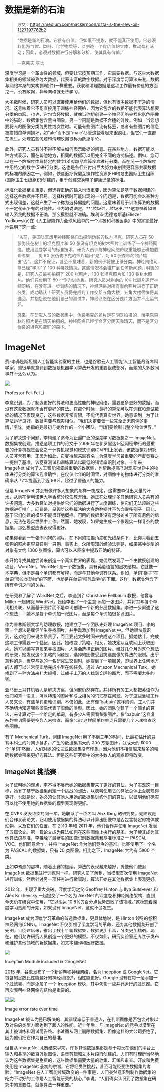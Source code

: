 # 数据是新的石油

> 原文：<https://medium.com/hackernoon/data-is-the-new-oil-1227197762b2>

> “数据是新的石油。它很有价值，但如果不提炼，就不能真正使用。它必须转化为气体、塑料、化学物质等，以创造一个有价值的实体，推动盈利活动；因此，必须对数据进行分解和分析，使其具有价值。”
> 
> —克莱夫·亨比

深度学习是一个革命性的领域，但要让它按预期工作，它需要数据。与这些大数据集相关的领域被称为大数据，代表丰富的数字数据。对于深度学习算法来说，数据与网络本身的架构(即软件)一样重要。获取和清理数据是这项工作最有价值的方面之一。没有数据，神经网络就无法学习。

大多数时候，研究人员可以直接使用给他们的数据，但也有很多数据不干净的情况。这意味着它不能直接用于训练神经网络，因为它包含的数据不能代表算法想要分类的内容。也许，它包含坏数据，就像当你想创建一个神经网络来找出彩色图像中的猫时，数据集包含黑白图像。另一个问题是数据不合适的时候。例如，当您想要将人的图像分类为男性或女性时。可能有些图片没有标签，或者有些图片的信息被拼错的单词损坏，如“ale”而不是“male”尽管这些看起来很疯狂，但它们一直都在发生。处理这些问题和清理数据被称为数据争论。

此外，研究人员有时不得不解决如何表示数据的问题。在某些地方，数据可能以一种方式表示，而在其他地方，相同的数据可以用完全不同的方式描述。例如，您可以在一个数据库中用特定的数字(3)对糖尿病等疾病进行分类，而在另一个数据库中用特定的数字(5)进行分类。这也是各行业付出巨大努力来创建更容易共享数据的标准的原因之一。例如，快速医疗保健互操作性资源(FHIR)是由国际卫生组织(国际卫生七级组织)创建的，用于创建交换电子健康记录的标准。

标准化数据至关重要，但选择正确的输入也很重要，因为算法是基于数据创建的。选择这些数据并不容易。选择数据时可能出现的一个问题是，数据可能会以某种方式出现偏差，这就产生了一个称为选择偏差的问题。这意味着用于训练算法的数据不一定代表所有的可能性。业内的说法是，**“垃圾进，垃圾出。”**这意味着如果输入系统的数据不正确，那么模型就不准确。埃利泽·尤德考斯基(Eliezer Yudkowsky)在《人工智能作为全球风险中的一个消极和积极因素》中的寓言最好地说明了这一点:

> “从前，美国陆军想用神经网络自动探测伪装的敌方坦克。研究人员在 50 张伪装在树上的坦克照片和 50 张没有坦克的树木照片上训练了一个神经网络。使用监督学习的标准技术，研究人员训练神经网络的权重能够正确加载训练集——对 50 张伪装坦克的照片输出“是”，对 50 张森林的照片输出“否”。这并不保证，甚至不意味着，新的例子将被正确分类。神经网络可能已经“学习”了 100 种特殊情况，这些情况不会推广到任何新问题。明智的是，研究人员最初拍摄了 200 张照片，100 张坦克照片和 100 张树木照片。他们只使用了 50 个作为训练集。研究人员对剩余的 100 张照片运行神经网络，在没有进一步训练的情况下，神经网络对所有剩余照片进行了正确分类。成功确认！研究人员将完成的工作交给五角大楼，五角大楼很快将其退回，并抱怨说在他们自己的测试中，神经网络在区分照片方面并不比运气好。
> 
> 原来，在研究人员的数据集中，伪装坦克的照片是在阴天拍摄的，而平原森林的照片是在晴天拍摄的。神经网络已经学会区分阴天和晴天，而不是区分伪装的坦克和空旷的森林。"

# **ImageNet**

费-李非是斯坦福人工智能实验室的主任，也是谷歌云人工智能/人工智能的首席科学家，她很早就意识到数据是机器学习算法开发的重要组成部分，而她的大多数同事并不这么认为。

![](img/5c1ee983e015c2bdd64936df551c693b.png)

Professor Fei-Fei Li

李意识到，为了制造更好的算法和更高性能的神经网络，需要更多更好的数据，而没有这些数据就不会有更好的算法。在那个时候，最好的算法可以在训练和测试数据的情况下表现良好，这些数据非常有限，不能代表真实世界。她意识到，为了让算法运行良好，数据需要与现实相似。“我们决定要做一些完全史无前例的事情，”李说，她指的是最初与她合作的一个小团队。“我们要绘制出整个物体世界。”

为了解决这个问题，李构建了迄今为止最广泛的深度学习数据集之一 ImageNet。数据集被创建，描述这项工作的论文于 2009 年在佛罗里达州迈阿密举行的最重要的计算机视觉会议之一计算机视觉和模式识别(CVPR)上发表。该数据集对研究人员非常有用，正因为如此，它变得越来越有名，为深度学习最重要的年度竞赛之一提供了基准，该竞赛测试和训练算法以最低的错误率识别对象。十年来，ImageNet 成为了人工智能领域最重要的数据集，也帮助提高了对现实世界中的物体进行分类的算法的准确性。在仅仅七年的时间里，对图像中的物体进行分类的准确率从 72%提高到了近 98%，超过了普通人的能力。

但是 ImageNet 并没有像许多人想象的那样一夜成名。这需要李付出大量的汗水，从她在伊利诺伊大学香槟分校任教开始。她正在处理许多其他研究人员共有的许多问题。大多数算法对提供给它们的数据进行了过度训练，使它们无法超越这些数据进行推广。问题是，呈现给这些算法的大多数数据并不包含很多例子，因此，基于它们创建的模型不能很好地概括。可用的数据集没有足够的关于所有用例的信息，无法在现实世界中工作。然而，她发现，如果她生成一个像现实一样复杂的数据集，那么模型应该表现得更好。

如果你看到一千张不同狗的照片，在不同的拍摄角度和光线条件下，比你只看到五张狗的照片更容易识别一只狗。事实上，众所周知的经验法则是，如果某种类型的对象有大约 1000 张图像，算法可以从图像中提取正确的特征。

李开始寻找其他尝试来创造一个真实世界的表现，她偶然发现了一个由教授创建的项目，WordNet。WordNet 是一个数据集，具有英语语言的层次结构。它就像一本字典，但不是每个单词都有解释，而是与其他单词有联系。例如，单词“猴子”在单词“灵长类动物”的下面，也就是在单词“哺乳动物”的下面。这样，数据集包含了所有单词之间的关系。

在研究和了解了 WordNet 之后，李遇到了 Christiane Fellbaum 教授，他曾与 Miller 一起研究 WordNet。她给李出了一个主意:添加一张图片，并将其与每个单词相关联，从而基于图片而不是单词创建一个新的分层数据集。李进一步阐述了这个想法——她不是每个单词加一张图片，而是每个单词加很多张图片。

作为普林斯顿大学的助理教授，她建立了一个团队来处理 ImageNet 项目。李的第一个想法是雇佣学生寻找图片，并手动添加到 ImageNet 中。但她很快意识到，这对他们来说太昂贵了，而且要花太多时间来完成这个项目。据她估计，完成这项工作需要一个世纪，因此，她改变了策略。相反，她决定从互联网上获取图片。她可以编写算法来寻找图片，人类会选择正确的图片。经过几个月对这个想法的研究，她发现这个策略的问题是，选择的图像受到挑选图像的算法的限制。出乎意料的是，当李与她的一名研究生交谈时，她提到了一项服务，即世界上任何地方的人都可以非常便宜地完成小型在线任务。通过 Amazon Mechanical Turk，她找到了一种方法来扩大规模，让成千上万的人找到合适的图片，而不需要太多的钱。

亚马逊土耳其机器人是解决方案，但问题仍然存在。并非所有的工人都把英语作为他们的第一语言，所以特定的图片和与之相关的词汇存在问题。对于这些远程工作人员来说，有些单词更难识别。不仅如此，还有像“babuin”这样的词，工人们并不确切地知道哪些图像代表了图像的类型。因此，她的团队创建了一个简单的算法，来计算对于一个给定的单词，有多少人需要看每张图片。像“babuin”这样复杂的单词需要更多的人来检查，而像“cat”这样简单的单词只需要几个人来检查这些图像。

有了 Mechanical Turk，创建 ImageNet 用了不到三年的时间，比最初估计的只有本科生的时间少得多。产生的数据集有大约 300 万张图片，分成大约 5000 个“单词”然而，人们对她的论文或数据集没有印象，因为他们不相信越来越多的精确数据会带来更好的算法。但是这些研究者中的大多数人的观点即将改变。

## **ImageNet 挑战赛**

为了证明她的观点，李不得不展示她的数据集带来了更好的算法。为了实现这一目标，她有了基于数据集创建一个挑战的想法，以表明使用它的算法总体上会表现得更好。也就是说，她必须让其他人用她的数据集训练他们的算法，以证明他们确实可以比不使用她的数据集的模型表现得更好。

在 CVPR 发表论文的同一年，她联系了一位名叫 Alex Berg 的研究员。她建议他们合作发表论文，证明使用数据集的算法可以计算出图像中是否包含特定的物体或动物，以及它们的位置。在 2010 年和 2011 年，他们合作并使用 ImageNet 发表了五篇论文。第一篇论文成为算法如何在这些图像上执行的基准。为了使其成为其他算法的基准，李接触了最著名的图像识别数据集和基准标准之一 PASCAL VOC。他们同意合作，并将 ImageNet 作为他们竞争的基准。比赛使用了一个名为 PASCAL 的数据集，只有 20 类图像。相比之下，ImageNet 大约有 5000 个类。

正如李预测的那样，随着比赛的继续，算法的表现越来越好，就像他们使用 ImageNet 数据集进行训练时一样。研究人员了解到，当模型首次使用 ImageNet 进行训练，然后针对另一项任务进行微调时，算法开始在其他数据集上表现更好。

2012 年，出现了重大突破。深度学习之父 Geoffrey Hinton 与 Ilya Sutskever 和 Alex Krizhevsky 一起提交了一个名为 AlexNet 的深度卷积神经网络架构，直到今天仍在研究中使用，“它以高达 10.8%的百分点优势击败了该领域。”这标志着深度学习热潮的开始，如果没有 ImageNet，这就不会发生。

ImageNet 成为深度学习革命的首选数据集，更具体地说，是 Hinton 领导的卷积神经网络(CNN)。ImageNet 不仅引领了深度学习的革命，还为其他数据集开创了先例。自创建以来，推出了数十个新数据集，数据更加丰富，分类更加精确。现在，他们允许研究人员创造一个更好的模型。不仅如此，研究实验室还专注于发布和维护其他领域的新数据集，如文本翻译和医疗数据。

![](img/d756d3a4fc6f20d42ff381d69ac82dec.png)

Inception Module included in GoogleNet

2015 年，谷歌发布了一个新的卷积神经网络，名为 Inception 或 GoogleNet。它包含的层数比性能最好的神经网络少，但性能更好。Google 没有在每一层添加一个过滤器，而是添加了一个 Inception 模块，其中包含一些并行运行的过滤器。它再次表明神经网络的结构是重要的。

![](img/416b5fff9b1d788621f70cfcf0212e67.png)![](img/7ac75aaed239bbcda9d55327e99798af.png)

Image error rate over time

ImageNet 被认为是已解决的，其错误率低于普通人，在判断图像是否包含对象以及对象的类型方面达到了超人的性能。近十年后，与 ImageNet 的竞争以模型在其上被训练和测试而告终。李试图从网上删除数据集，但像这样的大公司拒绝了，因为他们把它作为自己的基准。

但自从 ImageNet 竞赛结束以来，许多其他数据集都是基于每天在他们的平台上输入和共享的数百万张图像、语音剪辑和文本片段而创建的。人们有时理所当然地认为这些数据集是免费的，这些数据集需要大量的收集、汇编和审查。开放和免费使用是 ImageNet 最初的宗旨，它将经受住挑战，甚至可能经受住数据集的考验。“ImageNet 在人工智能领域改变的一件事是，人们突然意识到制作数据集的吃力不讨好的工作是人工智能研究的核心，”李说。“人们确实认识到了数据集在研究中的重要性，就像算法一样重要。”